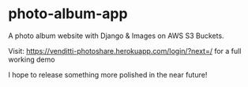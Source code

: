 # photo-album-app
A photo album website with Django &amp;  Images on AWS S3 Buckets.

Visit: https://venditti-photoshare.herokuapp.com/login/?next=/ for a full working demo 

I hope to release something more polished in the near future! 
